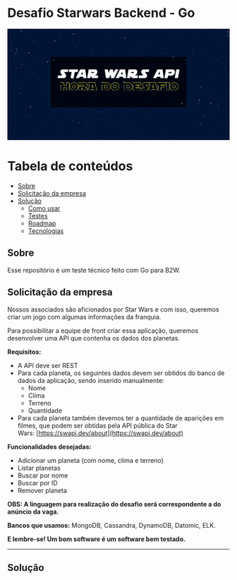 # Desafio Starwars Backend - Go

![imagem com animação de estrelas e com um texto escrito](https://github.com/hi-hi-ray/desafio-sw-go/blob/main/images/github-readme-cover.gif)

Tabela de conteúdos
=================
<!--ts-->
   * [Sobre](#sobre)
   * [Solicitação da empresa](#solicitação-da-empresa)
   * [Solução](#solução)
      * [Como usar](#como-usar)
      * [Testes](#testes)
      * [Roadmap](#roadmap)
      * [Tecnologias](#tecnologias)
<!--te-->

## Sobre

Esse repositório é um teste técnico feito com Go para B2W. 

## Solicitação da empresa

Nossos associados são aficionados por Star Wars e com isso, queremos criar um jogo com algumas informações da franquia.

Para possibilitar a equipe de front criar essa aplicação, queremos desenvolver uma API que contenha os dados dos planetas.

**Requisitos:**

- A API deve ser REST
- Para cada planeta, os seguintes dados devem ser obtidos do banco de dados da aplicação, sendo inserido manualmente:
    - Nome
    - Clima
    - Terreno
    - Quantidade
- Para cada planeta também devemos ter a quantidade de aparições em filmes, que podem ser obtidas pela API pública do Star Wars: [https://swapi.dev/about](https://swapi.dev/about)

**Funcionalidades desejadas:**

- Adicionar um planeta (com nome, clima e terreno)
- Listar planetas
- Buscar por nome
- Buscar por ID
- Remover planeta

**OBS: A linguagem para realização do desafio será correspondente a do anúncio da vaga.**

**Bancos que usamos:** MongoDB, Cassandra, DynamoDB, Datomic, ELK.

**E lembre-se! Um bom software é um software bem testado.**

-----

## Solução
